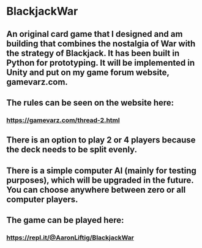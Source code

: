 # BlackjackWar
## An original card game that I designed and am building that combines the nostalgia of War with the strategy of Blackjack. It has been built in Python for prototyping. It will be implemented in Unity and put on my game forum website, gamevarz.com.

## The rules can be seen on the website here:
### https://gamevarz.com/thread-2.html

## There is an option to play 2 or 4 players because the deck needs to be split evenly.
## There is a simple computer AI (mainly for testing purposes), which will be upgraded in the future. You can choose anywhere between zero or all computer players.

## The game can be played here:
### https://repl.it/@AaronLiftig/BlackjackWar
